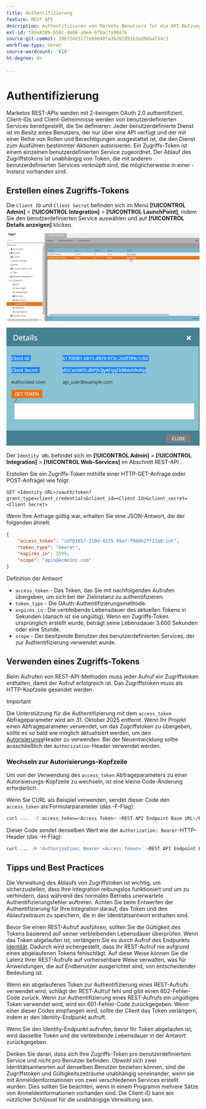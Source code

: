 ```yaml
---
title: Authentifizierung
feature: REST API
description: Authentifizieren von Marketo-Benutzern für die API-Nutzung.
exl-id: f89a8389-b50c-4e86-a9e4-6f6acfa98e7e
source-git-commit: 206724e5177eb9040fa36202d91b2ed9daa734c3
workflow-type: tm+mt
source-wordcount: '618'
ht-degree: 0%

---
```


# Authentifizierung

Marketos REST-APIs werden mit 2-beinigem OAuth 2.0 authentifiziert. Client-IDs und Client-Geheimnisse werden von benutzerdefinierten Services bereitgestellt, die Sie definieren. Jeder benutzerdefinierte Dienst ist im Besitz eines Benutzers, der nur über eine API verfügt und der mit einer Reihe von Rollen und Berechtigungen ausgestattet ist, die den Dienst zum Ausführen bestimmter Aktionen autorisieren. Ein Zugriffs-Token ist einem einzelnen benutzerdefinierten Service zugeordnet. Der Ablauf des Zugriffstokens ist unabhängig von Token, die mit anderen benutzerdefinierten Services verknüpft sind, die möglicherweise in einer -Instanz vorhanden sind.

## Erstellen eines Zugriffs-Tokens

Die `Client ID` und `Client Secret` befinden sich im Menü **[!UICONTROL Admin]** > **[!UICONTROL Integration]** > **[!UICONTROL LaunchPoint]**, indem Sie den benutzerdefinierten Service auswählen und auf **[!UICONTROL Details anzeigen]** klicken.

![REST-Service-Details abrufen](assets/authentication-service-view-details.png)

![Launchpoint-Anmeldeinformationen](assets/admin-launchpoint-credentials.png)

Der `Identity URL` befindet sich im **[!UICONTROL Admin]** > **[!UICONTROL Integration]** > **[!UICONTROL Web-Services]** im Abschnitt REST-API .

Erstellen Sie ein Zugriffs-Token mithilfe einer HTTP-GET-Anfrage (oder POST-Anfrage) wie folgt:

```
GET <Identity URL>/oauth/token?grant_type=client_credentials&client_id=<Client Id>&client_secret=<Client Secret>
```

Wenn Ihre Anfrage gültig war, erhalten Sie eine JSON-Antwort, die der folgenden ähnelt:

```json
{
    "access_token": "cdf01657-110d-4155-99a7-f986b2ff13a0:int",
    "token_type": "bearer",
    "expires_in": 3599,
    "scope": "apis@acmeinc.com"
}
```

Definition der Antwort

- `access_token` - Das Token, das Sie mit nachfolgenden Aufrufen übergeben, um sich bei der Zielinstanz zu authentifizieren.
- `token_type` - Die OAuth-Authentifizierungsmethode.
- `expires_in` : Die verbleibende Lebensdauer des aktuellen Tokens in Sekunden (danach ist sie ungültig). Wenn ein Zugriffs-Token ursprünglich erstellt wurde, beträgt seine Lebensdauer 3.600 Sekunden oder eine Stunde.
- `scope` - Der besitzende Benutzer des benutzerdefinierten Services, der zur Authentifizierung verwendet wurde.

## Verwenden eines Zugriffs-Tokens

Beim Aufrufen von REST-API-Methoden muss jeder Aufruf ein Zugriffstoken enthalten, damit der Aufruf erfolgreich ist.
Das Zugriffstoken muss als HTTP-Kopfzeile gesendet werden.

>[!IMPORTANT]
>
>Die Unterstützung für die Authentifizierung mit dem `access_token` Abfrageparameter wird am 31. Oktober 2025 entfernt. Wenn Ihr Projekt einen Abfrageparameter verwendet, um das Zugriffstoken zu übergeben, sollte es so bald wie möglich aktualisiert werden, um den [Autorisierungs](https://experienceleague.adobe.com/de/docs/marketo-developer/marketo/rest/authentication#using-an-access-token)Header zu verwenden. Bei der Neuentwicklung sollte ausschließlich der `Authorization`-Header verwendet werden.

### Wechseln zur Autorisierungs-Kopfzeile


Um von der Verwendung des `access_token` Abfrageparameters zu einer Autorisierungs-Kopfzeile zu wechseln, ist eine kleine Code-Änderung erforderlich.

Wenn Sie CURL als Beispiel verwenden, sendet dieser Code den `access_token` als Formularparameter (das -F-Flag):

```bash
curl ...  -F access_token=<Access Token> <REST API Endpoint Base URL>/bulk/v1/apiCall.json
```

Dieser Code sendet denselben Wert wie der `Authorization: Bearer`-HTTP-Header (das -H-Flag):

```bash
curl ... -H 'Authorization: Bearer <Access Token>' <REST API Endpoint Base URL>/bulk/v1/apiCall.json
```

## Tipps und Best Practices

Die Verwaltung des Ablaufs von Zugriffstoken ist wichtig, um sicherzustellen, dass Ihre Integration reibungslos funktioniert und um zu verhindern, dass während des normalen Betriebs unerwartete Authentifizierungsfehler auftreten. Achten Sie beim Entwerfen der Authentifizierung für Ihre Integration darauf, das Token und den Ablaufzeitraum zu speichern, die in der Identitätsantwort enthalten sind.

Bevor Sie einen REST-Aufruf ausführen, sollten Sie die Gültigkeit des Tokens basierend auf seiner verbleibenden Lebensdauer überprüfen. Wenn das Token abgelaufen ist, verlängern Sie es durch Aufruf des Endpunkts [Identität](https://developer.adobe.com/marketo-apis/api/identity/#tag/Identity/operation/identityUsingGET). Dadurch wird sichergestellt, dass Ihr REST-Aufruf nie aufgrund eines abgelaufenen Tokens fehlschlägt. Auf diese Weise können Sie die Latenz Ihrer REST-Aufrufe auf vorhersehbare Weise verwalten, was für Anwendungen, die auf Endbenutzer ausgerichtet sind, von entscheidender Bedeutung ist.

Wenn ein abgelaufenes Token zur Authentifizierung eines REST-Aufrufs verwendet wird, schlägt der REST-Aufruf fehl und gibt einen 602-Fehler-Code zurück. Wenn zur Authentifizierung eines REST-Aufrufs ein ungültiges Token verwendet wird, wird ein 601-Fehler-Code zurückgegeben. Wenn einer dieser Codes empfangen wird, sollte der Client das Token verlängern, indem er den Identity-Endpunkt aufruft.

Wenn Sie den Identity-Endpunkt aufrufen, bevor Ihr Token abgelaufen ist, wird dasselbe Token und die verbleibende Lebensdauer in der Antwort zurückgegeben.

Denken Sie daran, dass sich Ihre Zugriffs-Token pro benutzerdefiniertem Service und nicht pro Benutzer befinden. Obwohl sich zwei Identitätsantworten auf denselben Benutzer beziehen können, sind die Zugriffstoken und Gültigkeitszeiträume unabhängig voneinander, wenn sie mit Anmeldeinformationen von zwei verschiedenen Services erstellt wurden. Dies sollten Sie beachten, wenn in einem Programm mehrere Sätze von Anmeldeinformationen vorhanden sind. Die Client-ID kann ein nützlicher Schlüssel für die unabhängige Verwaltung sein.
